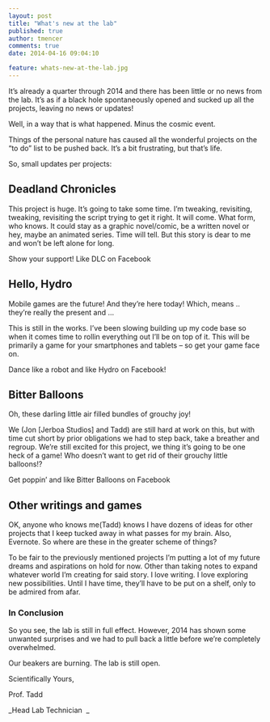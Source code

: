 ```yaml
---
layout: post
title: "What's new at the lab"
published: true
author: tmencer
comments: true
date: 2014-04-16 09:04:10

feature: whats-new-at-the-lab.jpg
---
```

It&#8217;s already a quarter through 2014 and there has been little or no news from the lab. It&#8217;s as if a black hole spontaneously opened and sucked up all the projects, leaving no news or updates!

Well, in a way that is what happened. Minus the cosmic event.

Things of the personal nature has caused all the wonderful projects on the &#8220;to do&#8221; list to be pushed back. It&#8217;s a bit frustrating, but that&#8217;s life.

So, small updates per projects:

## Deadland Chronicles

This project is huge. It&#8217;s going to take some time. I&#8217;m tweaking, revisiting, tweaking, revisiting the script trying to get it right. It will come. What form, who knows. It could stay as a graphic novel/comic, be a written novel or hey, maybe an animated series. Time will tell. But this story is dear to me and won&#8217;t be left alone for long.

Show your support! Like DLC on Facebook

## Hello, Hydro

Mobile games are the future! And they&#8217;re here today! Which, means .. they&#8217;re really the present and &#8230;

This is still in the works. I&#8217;ve been slowing building up my code base so when it comes time to rollin everything out I&#8217;ll be on top of it. This will be primarily a game for your smartphones and tablets &#8211; so get your game face on.

Dance like a robot and like Hydro on Facebook!

## Bitter Balloons

Oh, these darling little air filled bundles of grouchy joy!

We (Jon [Jerboa Studios] and Tadd) are still hard at work on this, but with time cut short by prior obligations we had to step back, take a breather and regroup. We&#8217;re still excited for this project, we thing it&#8217;s going to be one heck of a game! Who doesn&#8217;t want to get rid of their grouchy little balloons!?

Get poppin&#8217; and like Bitter Balloons on Facebook

## Other writings and games

OK, anyone who knows me(Tadd) knows I have dozens of ideas for other projects that I keep tucked away in what passes for my brain. Also, Evernote. So where are these in the greater scheme of things?

To be fair to the previously mentioned projects I&#8217;m putting a lot of my future dreams and aspirations on hold for now. Other than taking notes to expand whatever world I&#8217;m creating for said story. I love writing. I love exploring new possibilities. Until I have time, they&#8217;ll have to be put on a shelf, only to be admired from afar.

### In Conclusion

So you see, the lab is still in full effect. However, 2014 has shown some unwanted surprises and we had to pull back a little before we&#8217;re completely overwhelmed.

Our beakers are burning. The lab is still open.

Scientifically Yours,

Prof. Tadd

_Head Lab Technician  _
